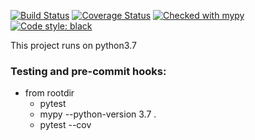 [![Build Status](https://travis-ci.org/conradho/alfie_chess_engine.svg?branch=master)](https://travis-ci.org/conradho/alfie_chess_engine)
[![Coverage Status](https://coveralls.io/repos/github/conradho/alfie_chess_engine/badge.svg?branch=master)](https://coveralls.io/github/conradho/alfie_chess_engine?branch=master)
[![Checked with mypy](http://www.mypy-lang.org/static/mypy_badge.svg)](http://mypy-lang.org/)
[![Code style: black](https://img.shields.io/badge/code%20style-black-000000.svg)](https://github.com/ambv/black)

This project runs on python3.7

### Testing and pre-commit hooks:
- from rootdir
    - pytest
    - mypy --python-version 3.7 .
    - pytest --cov
